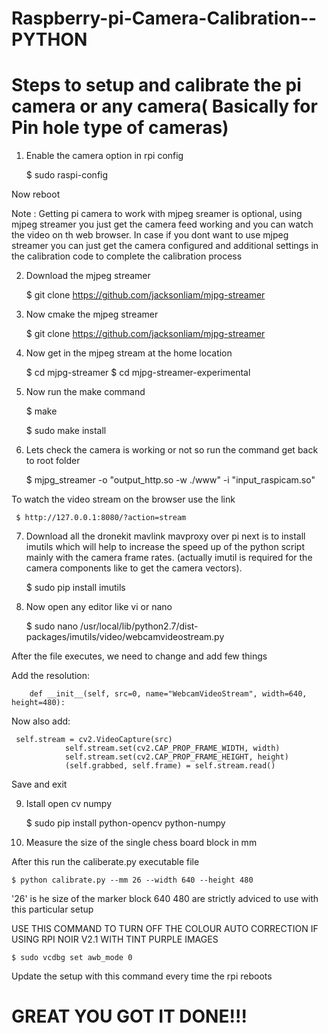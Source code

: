 # Raspberry-pi-Camera-Calibration--PYTHON



# Steps to setup and calibrate the pi camera or any camera( Basically for Pin hole type of cameras)

1. Enable the camera option in rpi config 

    $ sudo raspi-config


Now reboot


Note : Getting pi camera to work with mjpeg sreamer is optional, using mjpeg streamer you just get the camera feed working and you can watch the video on th web browser. In case if you dont want to use mjpeg streamer you can just get the camera configured and additional settings in the calibration code to complete the calibration process





2. Download the mjpeg streamer

     $ git clone https://github.com/jacksonliam/mjpg-streamer


3. Now cmake the mjpeg streamer

     $ git clone https://github.com/jacksonliam/mjpg-streamer


4. Now get in the mjpeg stream at the home location

     $ cd mjpg-streamer
     $ cd mjpg-streamer-experimental

5. Now run the make command 

     $ make

     $ sudo make install

6. Lets check the camera is working or not so run the command
   get back to root folder

     $ mjpg_streamer -o "output_http.so -w ./www" -i "input_raspicam.so"
     
To watch the video stream on the browser use the link

     $ http://127.0.0.1:8080/?action=stream
     
7. Download all the dronekit mavlink mavproxy over pi
next is to install imutils which will  help to increase the speed up of the python script mainly with the camera frame rates.
(actually imutil is required for the camera components like to get the camera vectors).

     $ sudo pip install imutils


8. Now open any editor like vi or nano 

     $ sudo nano /usr/local/lib/python2.7/dist-packages/imutils/video/webcamvideostream.py
     
 After the file executes, we need to change and add few things

Add the resolution:

        def __init__(self, src=0, name="WebcamVideoStream", width=640, height=480):

Now also add:

     self.stream = cv2.VideoCapture(src)
                self.stream.set(cv2.CAP_PROP_FRAME_WIDTH, width)
                self.stream.set(cv2.CAP_PROP_FRAME_HEIGHT, height)
                (self.grabbed, self.frame) = self.stream.read()

Save and exit


9. Istall open cv numpy

     $ sudo pip install python-opencv python-numpy



10. Measure the size of the single chess board block in mm


After this run the caliberate.py executable file

    $ python calibrate.py --mm 26 --width 640 --height 480


'26' is he size of the marker block  640 480 are strictly adviced to use with this particular setup



USE THIS COMMAND TO TURN OFF THE COLOUR AUTO CORRECTION IF USING RPI NOIR V2.1 WITH TINT PURPLE IMAGES

    $ sudo vcdbg set awb_mode 0

Update the setup with this command every time the rpi reboots 

# GREAT YOU GOT IT DONE!!!







 
